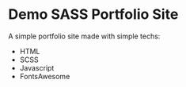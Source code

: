 # Demo SASS Portfolio Site

A simple portfolio site made with simple techs:
- HTML 
- SCSS
- Javascript 
- FontsAwesome